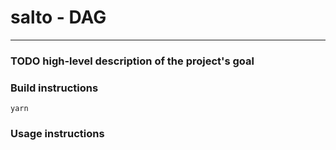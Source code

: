 # salto - DAG

---

### TODO high-level description of the project's goal

### Build instructions

```
yarn
```

### Usage instructions
